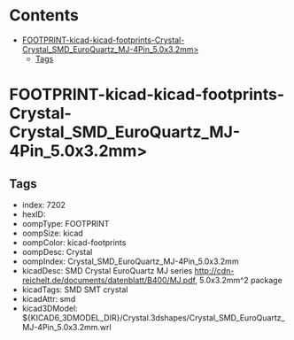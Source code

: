 



Contents
========

* [FOOTPRINT-kicad-kicad-footprints-Crystal-Crystal_SMD_EuroQuartz_MJ-4Pin_5.0x3.2mm>](#footprint-kicad-kicad-footprints-crystal-crystal_smd_euroquartz_mj-4pin_50x32mm)
	* [Tags](#tags)

# FOOTPRINT-kicad-kicad-footprints-Crystal-Crystal_SMD_EuroQuartz_MJ-4Pin_5.0x3.2mm>

## Tags

- index: 7202
- hexID: 
- oompType: FOOTPRINT
- oompSize: kicad
- oompColor: kicad-footprints
- oompDesc: Crystal
- oompIndex: Crystal_SMD_EuroQuartz_MJ-4Pin_5.0x3.2mm
- kicadDesc: SMD Crystal EuroQuartz MJ series http://cdn-reichelt.de/documents/datenblatt/B400/MJ.pdf, 5.0x3.2mm^2 package
- kicadTags: SMD SMT crystal
- kicadAttr: smd
- kicad3DModel: ${KICAD6_3DMODEL_DIR}/Crystal.3dshapes/Crystal_SMD_EuroQuartz_MJ-4Pin_5.0x3.2mm.wrl
